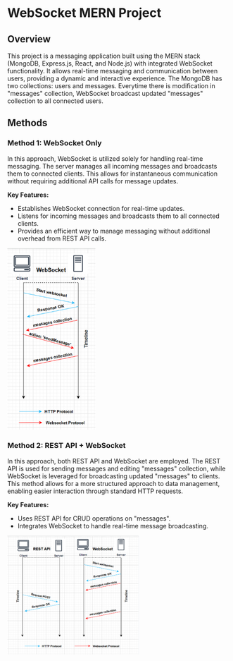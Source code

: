 # WebSocket MERN Project

## Overview

This project is a messaging application built using the MERN stack (MongoDB, Express.js, React, and Node.js) with integrated WebSocket functionality. It allows real-time messaging and communication between users, providing a dynamic and interactive experience. The MongoDB has two collections: users and messages. Everytime there is modification in "messages" collection, WebSocket broadcast updated "messages" collection to all connected users.

## Methods

### Method 1: WebSocket Only

In this approach, WebSocket is utilized solely for handling real-time messaging. The server manages all incoming messages and broadcasts them to connected clients. This allows for instantaneous communication without requiring additional API calls for message updates.

**Key Features:**
- Establishes WebSocket connection for real-time updates.
- Listens for incoming messages and broadcasts them to all connected clients.
- Provides an efficient way to manage messaging without additional overhead from REST API calls.

<img src="./frontend/src/assets/websocket_only_diagram.png" alt="WebSocket Only Diagram" width="200"/>

### Method 2: REST API + WebSocket

In this approach, both REST API and WebSocket are employed. The REST API is used for sending messages and editing "messages" collection, while WebSocket is leveraged for broadcasting updated "messages" to clients. This method allows for a more structured approach to data management, enabling easier interaction through standard HTTP requests.

**Key Features:**
- Uses REST API for CRUD operations on "messages".
- Integrates WebSocket to handle real-time message broadcasting.

<img src="./frontend/src/assets/websocket_api_diagram.png" alt="REST API + WebSocket Diagram" width="300"/>

